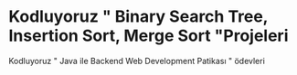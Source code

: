 # Kodluyoruz " Binary Search Tree, Insertion Sort, Merge Sort "Projeleri

Kodluyoruz " Java ile Backend Web Development Patikası " ödevleri

